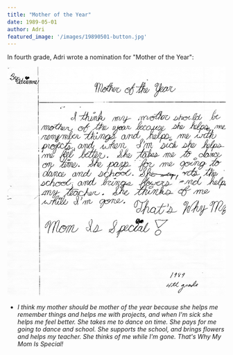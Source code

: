 ```yaml
---
title: "Mother of the Year"
date: 1989-05-01
author: Adri
featured_image: '/images/19890501-button.jpg'
---
```


In fourth grade, Adri wrote a nomination for "Mother of the Year":

![](/images/19890501-motheryear.jpg)

* _I think my mother should be mother of the year because she helps me remember things and helps me with projects, and when I'm sick she helps me feel better. She takes me to dance on time. She pays for me going to dance and school. She supports the school, and brings flowers and helps my teacher. She thinks of me while I'm gone. That's Why My Mom Is Special!_

